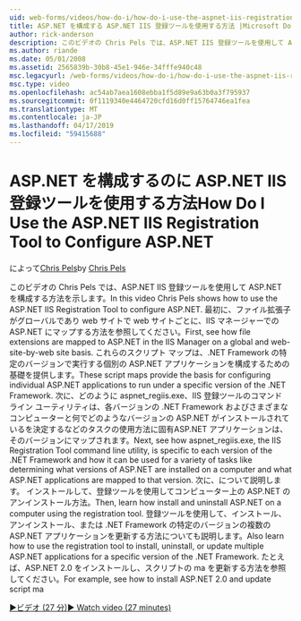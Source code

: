 ```yaml
---
uid: web-forms/videos/how-do-i/how-do-i-use-the-aspnet-iis-registration-tool-to-configure-aspnet
title: ASP.NET を構成する ASP.NET IIS 登録ツールを使用する方法 |Microsoft Docs
author: rick-anderson
description: このビデオの Chris Pels では、ASP.NET IIS 登録ツールを使用して ASP.NET を構成する方法を示します。 最初に、ファイルの拡張機能を asp.net にマップする方法を参照してください、.
ms.author: riande
ms.date: 05/01/2008
ms.assetid: 2565839b-30b8-45e1-946e-34fffe940c48
msc.legacyurl: /web-forms/videos/how-do-i/how-do-i-use-the-aspnet-iis-registration-tool-to-configure-aspnet
msc.type: video
ms.openlocfilehash: ac54ab7aea1608ebba1f5d89e9a63b0a3f795937
ms.sourcegitcommit: 0f1119340e4464720cfd16d0ff15764746ea1fea
ms.translationtype: MT
ms.contentlocale: ja-JP
ms.lasthandoff: 04/17/2019
ms.locfileid: "59415688"
---
```

# <a name="how-do-i-use-the-aspnet-iis-registration-tool-to-configure-aspnet"></a><span data-ttu-id="1e14f-104">ASP.NET を構成するのに ASP.NET IIS 登録ツールを使用する方法</span><span class="sxs-lookup"><span data-stu-id="1e14f-104">How Do I Use the ASP.NET IIS Registration Tool to Configure ASP.NET</span></span>

<span data-ttu-id="1e14f-105">によって[Chris Pels](https://twitter.com/chrispels)</span><span class="sxs-lookup"><span data-stu-id="1e14f-105">by [Chris Pels](https://twitter.com/chrispels)</span></span>

<span data-ttu-id="1e14f-106">このビデオの Chris Pels では、ASP.NET IIS 登録ツールを使用して ASP.NET を構成する方法を示します。</span><span class="sxs-lookup"><span data-stu-id="1e14f-106">In this video Chris Pels shows how to use the ASP.NET IIS Registration Tool to configure ASP.NET.</span></span> <span data-ttu-id="1e14f-107">最初に、ファイル拡張子がグローバルであり web サイトで web サイトごとに、IIS マネージャーでの ASP.NET にマップする方法を参照してください。</span><span class="sxs-lookup"><span data-stu-id="1e14f-107">First, see how file extensions are mapped to ASP.NET in the IIS Manager on a global and web-site-by-web site basis.</span></span> <span data-ttu-id="1e14f-108">これらのスクリプト マップは、.NET Framework の特定のバージョンで実行する個別の ASP.NET アプリケーションを構成するための基礎を提供します。</span><span class="sxs-lookup"><span data-stu-id="1e14f-108">These script maps provide the basis for configuring individual ASP.NET applications to run under a specific version of the .NET Framework.</span></span> <span data-ttu-id="1e14f-109">次に、どのように aspnet\_regiis.exe、IIS 登録ツールのコマンド ライン ユーティリティは、各バージョンの .NET Framework およびさまざまなコンピューターと何でどのようなバージョンの ASP.NET がインストールされているを決定するなどのタスクの使用方法に固有ASP.NET アプリケーションは、そのバージョンにマップされます。</span><span class="sxs-lookup"><span data-stu-id="1e14f-109">Next, see how aspnet\_regiis.exe, the IIS Registration Tool command line utility, is specific to each version of the .NET Framework and how it can be used for a variety of tasks like determining what versions of ASP.NET are installed on a computer and what ASP.NET applications are mapped to that version.</span></span> <span data-ttu-id="1e14f-110">次に、について説明します。 インストールして、登録ツールを使用してコンピューター上の ASP.NET のアンインストール方法。</span><span class="sxs-lookup"><span data-stu-id="1e14f-110">Then, learn how install and uninstall ASP.NET on a computer using the registration tool.</span></span> <span data-ttu-id="1e14f-111">登録ツールを使用して、インストール、アンインストール、または .NET Framework の特定のバージョンの複数の ASP.NET アプリケーションを更新する方法についても説明します。</span><span class="sxs-lookup"><span data-stu-id="1e14f-111">Also learn how to use the registration tool to install, uninstall, or update multiple ASP.NET applications for a specific version of the .NET Framework.</span></span> <span data-ttu-id="1e14f-112">たとえば、ASP.NET 2.0 をインストールし、スクリプトの ma を更新する方法を参照してください。</span><span class="sxs-lookup"><span data-stu-id="1e14f-112">For example, see how to install ASP.NET 2.0 and update script ma</span></span>

[<span data-ttu-id="1e14f-113">&#9654;ビデオ (27 分)</span><span class="sxs-lookup"><span data-stu-id="1e14f-113">&#9654; Watch video (27 minutes)</span></span>](https://channel9.msdn.com/Blogs/ASP-NET-Site-Videos/how-do-i-use-the-aspnet-iis-registration-tool-to-configure-aspnet)
